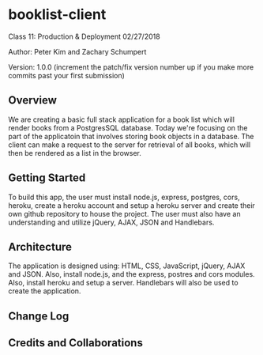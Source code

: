 # booklist-client
Class 11: Production & Deployment 02/27/2018

Author: Peter Kim and Zachary Schumpert

Version: 1.0.0 (increment the patch/fix version number up if you make more commits past your first submission)

## Overview
We are creating a basic full stack application for a book list which will render books from a PostgresSQL database.  Today we're focusing on the part of the applicatoin that involves storing book objects in a database.  The client can make a request to the server for retrieval of all books, which will then be rendered as a list in the browser. 

## Getting Started
To build this app, the user must install node.js, express, postgres, cors, heroku, create a heroku account and setup a heroku server and create their own github repository to house the project.  The user must also have an understanding and utilize jQuery, AJAX, JSON and Handlebars.  

## Architecture
The application is designed using: HTML, CSS, JavaScript, jQuery, AJAX and JSON.    Also, install node.js, and the express, postres and cors modules.  Also, install heroku and setup a server.  Handlebars will also be used to create the application. 

## Change Log

## Credits and Collaborations
